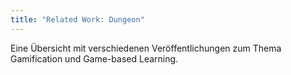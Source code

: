 ```yaml
---
title: "Related Work: Dungeon"
---
```


Eine Übersicht mit verschiedenen Veröffentlichungen zum Thema Gamification und Game-based Learning.